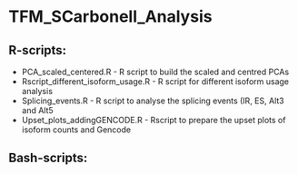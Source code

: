 # TFM_SCarbonell_Analysis

## R-scripts:

* PCA_scaled_centered.R - R script to build the scaled and centred PCAs
* Rscript_different_isoform_usage.R - R script for different isoform usage analysis
* Splicing_events.R - R script to analyse the splicing events (IR, ES, Alt3 and Alt5
* Upset_plots_addingGENCODE.R - Rscript to prepare the upset plots of isoform counts and Gencode


## Bash-scripts:
